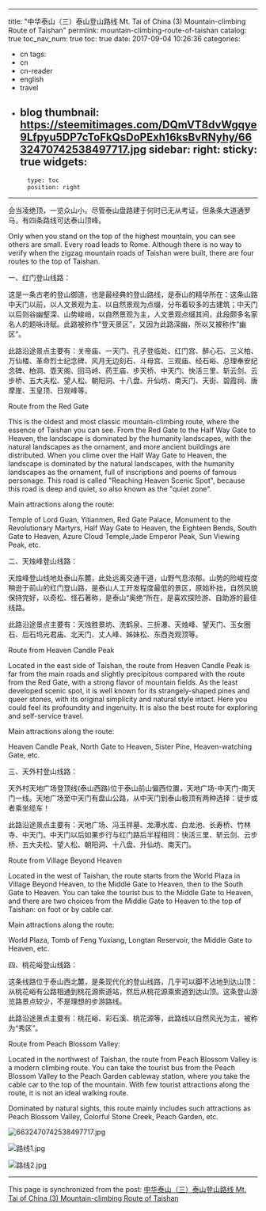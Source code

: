 
---
title: "中华泰山（三）泰山登山路线 Mt. Tai of China (3) Mountain-climbing Route of Taishan"
permlink: mountain-climbing-route-of-taishan
catalog: true
toc_nav_num: true
toc: true
date: 2017-09-04 10:26:36
categories:
- cn
tags:
- cn
- cn-reader
- english
- travel
- blog
thumbnail: https://steemitimages.com/DQmVT8dvWgqye9Lfpyu5DP7cToFkQsDoPExh16ksBvRNyhy/6632470742538497717.jpg
sidebar:
    right:
        sticky: true
widgets:
    -
        type: toc
        position: right
---


会当凌绝顶，一览众山小。尽管泰山盘路建于何时已无从考证，但条条大道通罗马，有四条路线可达泰山顶峰。

Only when you stand on the top of the highest mountain, you can see others are small. Every road leads to Rome. Although there is no way to verify when the zigzag mountain roads of Taishan were built, there are four routes to the top of Taishan.

一、红门登山线路：

这是一条古老的登山御道，也是最经典的登山路线，是泰山的精华所在：这条山路中天门以前，以人文景观为主、以自然景观为点缀，分布着较多的古建筑；中天门以后则谷幽壑深、山势峻峭，以自然景观为主，人文景观点缀其间，此段颇多名家名人的题咏诗赋。此路被称作“登天景区”，又因为此路深幽，所以又被称作“幽区”。

此路沿途景点主要有：关帝庙、一天门、孔子登临处、红门宫、醉心石、三义柏、万仙楼、革命烈士纪念碑、风月无边刻石、斗母宫、三观庙、经石峪、总理奉安纪念碑、柏洞、壶天阁、回马岭、药王庙、步天桥、中天门、快活三里、斩云剑、云步桥、五大夫松、望人松、朝阳洞、十八盘、升仙坊、南天门、天街、碧霞祠、唐摩崖、玉皇顶、日观峰等。

Route from the Red Gate

This is the oldest and most classic mountain-climbing route, where the essence of Taishan you can see. From the Red Gate to the Half Way Gate to Heaven, the landscape is dominated by the humanity landscapes, with the natural landscapes as the ornament, and more ancient buildings are distributed. When you clime over the Half Way Gate to Heaven, the landscape is dominated by the natural landscapes, with the humanity landscapes as the ornament, full of inscriptions and poems of famous personage. This road is called "Reaching Heaven Scenic Spot", because this road is deep and quiet, so also known as the "quiet zone".

Main attractions along the route:

Temple of Lord Guan, Yitianmen, Red Gate Palace, Monument to the Revolutionary Martyrs, Half Way Gate to Heaven, the Eighteen Bends, South Gate to Heaven, Azure Cloud Temple,Jade Emperor Peak, Sun Viewing Peak, etc. 

二、天烛峰登山线路：

天烛峰登山线地处泰山东麓，此处远离交通干道，山野气息浓郁。山势的险峻程度稍逊于前山的红门登山路，是泰山人工开发程度最低的景区，原始朴拙，自然风貌保持完好，以奇松、怪石著称，是泰山“奥绝”所在，是喜欢探险游、自助游的最佳线路。

此路沿途景点主要有：天烛胜景坊、洗鹤泉、三折瀑、天烛峰、望天门、玉女圈石、后石坞元君庙、北天门、丈人峰、姊妹松、东西尧观顶等。

Route from Heaven Candle Peak

Located in the east side of Taishan, the route from Heaven Candle Peak is far from the main roads and slightly precipitous compared with the route from the Red Gate, with a strong flavor of mountain fields. As the least developed scenic spot, it is well known for its strangely-shaped pines and queer stones, with its original simplicity and natural style intact. Here you could feel its profoundity and ingenuity. It is also the best route for exploring and self-service travel.

Main attractions along the route:

Heaven Candle Peak, North Gate to Heaven, Sister Pine, Heaven-watching Gate, etc. 

三、天外村登山线路：

天外村天地广场登顶线(泰山西路)位于泰山前山偏西位置，天地广场-中天门-南天门一线。天地广场至中天门有盘山公路，从中天门到泰山极顶有两种选择：徒步或者乘坐缆车！

此路沿途景点主要有：天地广场、冯玉祥墓、龙潭水库、白龙池、长寿桥、竹林寺、中天门。中天门以后如果步行与红门路后半程相同：快活三里、斩云剑、云步桥、五大夫松、望人松、朝阳洞、十八盘、升仙坊、南天门。

Route from Village Beyond Heaven

Located in the west of Taishan, the route starts from the World Plaza in Village Beyond Heaven, to the Middle Gate to Heaven, then to the South Gate to Heaven. You can take the tourist bus to the Middle Gate to Heaven, and there are two choices from the Middle Gate to Heaven to the top of Taishan: on foot or by cable car.

Main attractions along the route:

World Plaza, Tomb of Feng Yuxiang, Longtan Reservoir, the Middle Gate to Heaven, etc.

四、桃花峪登山线路：

这条线路位于泰山西北麓，是条现代化的登山线路，几乎可以脚不沾地到达山顶：从桃花峪有公路相通到桃花源索道站，然后从桃花源乘索道到达山顶。这条登山游览路景点较少，不是理想的步游路线。

此路沿途景点主要有：桃花峪、彩石溪、桃花源等，此路线以自然风光为主，被称为“秀区”。

Route from Peach Blossom Valley:

Located in the northwest of Taishan, the route from Peach Blossom Valley is a modern climbing route. You can take the tourist bus from the Peach Blossom Valley to the Peach Garden cableway station, where you take the cable car to the top of the mountain. With few tourist attractions along the route, it is not an ideal walking route.

Dominated by natural sights, this route mainly includes such attractions as Peach Blossom Valley, Colorful Stone Creek, Peach Garden, etc. 

![6632470742538497717.jpg](https://steemitimages.com/DQmVT8dvWgqye9Lfpyu5DP7cToFkQsDoPExh16ksBvRNyhy/6632470742538497717.jpg)

![路线1.jpg](https://steemitimages.com/DQmSz479v49dyJH1GBiABfpkZ8n3M346waeAK1UVx9TgDJD/%E8%B7%AF%E7%BA%BF1.jpg)

![路线2.jpg](https://steemitimages.com/DQmctzDZufpxpfRrqe1cpmfoFiMHWrvtEnrRT8hoZiYURYo/%E8%B7%AF%E7%BA%BF2.jpg)

- - -

This page is synchronized from the post: [中华泰山（三）泰山登山路线 Mt. Tai of China (3) Mountain-climbing Route of Taishan](https://steemit.com/@bring/mountain-climbing-route-of-taishan)
